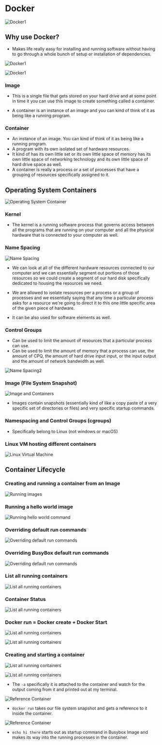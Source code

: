# Docker

![Docker1](./Docker1.png?raw=true "Title")

## Why use Docker?

* Makes life really easy for installing and running software without having to go through a whole bunch of setup or installation of dependencies.

![Docker1](./Docker2.png?raw=true "Title")

![Docker1](./Docker3.png?raw=true "Title")

### Image

* This is a single file that gets stored on your hard drive and at some point in time it you can use this image to create something called a container.

* A container is an instance of an image and you can kind of think of it as being like a running program.

### Container

* An instance of an image. You can kind of think of it as being like a running program.
* A program with its own isolated set of hardware resources.
* It kind of has its own little set or its own little space of memory has its own little space of networking technology and its own little space of hard drive space as well.
* A container is really a process or a set of processes that have a grouping of resources specifically
assigned to it.

## Operating System Containers

![Operating System Container](./OS.png?raw=true "Title")

### Kernel

* The kernel is a running software process that governs access between all the programs that are running on your computer and all the physical hardware that is connected to your computer as well.

### Name Spacing

![Name Spacing](./Namespacing.png?raw=true "Title")

* We can look at all of the different hardware resources connected to our computer and we can essentially
segment out portions of those resources so we could create a segment of our hard disk specifically dedicated
to housing the resources we need.

* We are allowed to isolate resources per a process or a group of processes and we essentially saying that any time a particular process asks for a resource we're going to direct it to this one little specific area of the given piece of hardware.
* It can be also used for software elements as well.

### Control Groups

* Can be used to limit the amount of resources that a particular process can use.
* Can be used to limit the amount of memory that a process can use, the amount of CPQ, the amount of hard drive input input, or the input output and the amount of network bandwidth as well.

![Name Spacing2](./Namespacing2.png?raw=true "Title")

### Image (File System Snapshot)

![Image and Containers](./Image-Container.png?raw=true "Title")

* Images contain snapshots (essentially kind of like a copy paste of a very specific set of directories or files) and very specific startup commands.

### Namespacing and Control Groups (cgroups)

* Specifically belong to Linux (not windows or macOS)

### Linux VM hosting different containers

![Linux Virtual Machine](./Linux-VM.png?raw=true "Title")

## Container Lifecycle

### Creating and running a container from an Image

![Running images](./Creating-Running-Image.png?raw=true "Title")

### Running a hello world image

![Running hello world command](./Running-Hello-World.png?raw=true "Title")

### Overriding default run commands

![Overriding default run commands](./Overriding-Default-Run.png?raw=true "Title")

### Overriding BusyBox default run commands

![Overriding default run commands](./BusyBox-Override.png?raw=true "Title")

### List all running containers

![List all running containers](./List-All-Running-Containers.png?raw=true "Title")

### Container Status

![List all running containers](./Container-Status.png?raw=true "Title")

### Docker run = Docker create + Docker Start

![List all running containers](./Docker-Run-Create.png?raw=true "Title")

![List all running containers](./Docker-Start-ID.png?raw=true "Title")

### Creating and starting a container

![List all running containers](./Start-Create-Container.png?raw=true "Title")

![List all running containers](./Start-Command.png?raw=true "Title")

* The `-a` specifically it is attached to the container  and watch for the output coming from it and printed out at my terminal.

![Reference Container](./Reference-Container.png?raw=true "Title")

* `docker run`  takes our file system snapshot and gets a reference to it inside the container.

![Reference Container](./Startup-Command.png?raw=true "Title")

* `echo hi there` starts out as startup command in Busybox Image and makes its way into the running processes in the container.